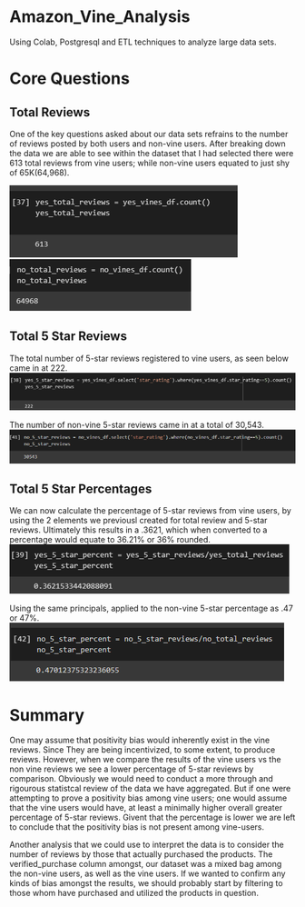 # Amazon_Vine_Analysis

Using Colab, Postgresql and ETL techniques to analyze large data sets. 

# Core Questions

## Total Reviews
One of the key questions asked about our data sets refrains to the number of reviews posted by both users and non-vine users.  After breaking down the data we are able to see within the dataset that I had selected there were 613 total reviews from vine users; while non-vine users equated to just shy of 65K(64,968).

![ImageOfVineTotalReviews](https://github.com/Gkmb2390/Amazon_Vine_Analysis/blob/main/yes_total_reviews.png)
![ImageOfNonVineTotalReviews](https://github.com/Gkmb2390/Amazon_Vine_Analysis/blob/main/no'_total_reviews.png)


## Total 5 Star Reviews 
The total number of 5-star reviews registered to vine users, as seen below came in at 222.  
![ImageOfVine5Reviews](https://github.com/Gkmb2390/Amazon_Vine_Analysis/blob/main/yes_5_star.png)

The number of non-vine 5-star reviews came in at a total of 30,543.
![ImageOfNonVine5Reviews](https://github.com/Gkmb2390/Amazon_Vine_Analysis/blob/main/no_5_star.png)


## Total 5 Star Percentages
We can now calculate the percentage of 5-star reviews from vine users, by using the 2 elements we previousl created for total review and 5-star reviews.  Ultimately this results in a .3621, which when converted to a percentage would equate to 36.21% or 36% rounded. 
![ImageOfVine5Precent](https://github.com/Gkmb2390/Amazon_Vine_Analysis/blob/main/yes_5_star_percent.png)

Using the same principals, applied to the non-vine 5-star percentage as .47 or 47%.
![ImageOfNonVine5Precent](https://github.com/Gkmb2390/Amazon_Vine_Analysis/blob/main/no_5_star_percent.png)


# Summary

One may assume that positivity bias would inherently exist in the vine reviews.  Since They are being incentivized, to some extent, to produce reviews.  However, when we compare the results of the vine users vs the non vine reviews we see a lower percentage of 5-star reviews by comparison.  Obviously we would need to conduct a more through and rigourous statistcal review of the data we have aggregated. But if one were attempting to prove a positivity bias among vine users; one would assume that the vine users would have, at least a minimally higher overall greater percentage of 5-star reviews.  Givent that the percentage is lower we are left to conclude that the positivity bias is not present among vine-users.  

Another analysis that we could use to interpret the data is to consider the number of reviews by those that actually purchased the products.  The verified_purchase column amongst, our dataset was a mixed bag among the non-vine users, as well as the vine users.  If we wanted to confirm any kinds of bias amongst the results, we should probably start by filtering to those whom have purchased and utilized the products in question.